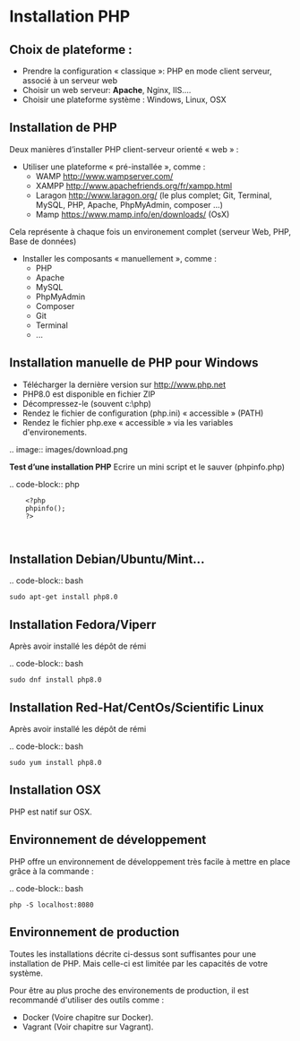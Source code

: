 Installation PHP
================


Choix de plateforme :
--------------------

* Prendre la configuration « classique »: PHP en mode client serveur, associé à un serveur web
* Choisir un web serveur: **Apache**, Nginx, IIS....
* Choisir une plateforme système : Windows, Linux, OSX

Installation de PHP
-------------------

Deux manières d’installer PHP client-serveur orienté « web » :

* Utiliser une plateforme « pré-installée », comme :
    - WAMP http://www.wampserver.com/
    - XAMPP http://www.apachefriends.org/fr/xampp.html
    - Laragon http://www.laragon.org/ (le plus complet; Git, Terminal, MySQL, PHP, Apache,
      PhpMyAdmin, composer ...)
    - Mamp https://www.mamp.info/en/downloads/ (OsX)

Cela représente à chaque fois un environement complet (serveur Web, PHP, Base de données)

* Installer les composants « manuellement », comme :
    - PHP
    - Apache
    - MySQL
    - PhpMyAdmin
    - Composer
    - Git
    - Terminal
    - ...

Installation manuelle de PHP pour Windows
------------------------------

* Télécharger la dernière version sur http://www.php.net
* PHP8.0 est disponible en fichier ZIP
* Décompressez-le (souvent c:\php\)‏
* Rendez le fichier de configuration (php.ini) « accessible » (PATH)‏
* Rendez le fichier php.exe « accessible » via les variables d'environements.

.. image:: images/download.png

**Test d’une installation PHP**
Ecrire un mini script et le sauver (phpinfo.php)

.. code-block:: php

        <?php
        phpinfo();
        ?>

        ‏

Installation Debian/Ubuntu/Mint...
----------------------------------

.. code-block:: bash

    sudo apt-get install php8.0

Installation Fedora/Viperr
---------------------------
Après avoir installé les dépôt de rémi

.. code-block:: bash

    sudo dnf install php8.0

Installation Red-Hat/CentOs/Scientific Linux
---------------------------------------------
Après avoir installé les dépôt de rémi

.. code-block:: bash

    sudo yum install php8.0

Installation OSX
---------------------------------------------
PHP est natif sur OSX.


Environnement de développement
-------------------------------

PHP offre un environnement de développement très facile à mettre en place grâce à la commande :

.. code-block:: bash

    php -S localhost:8080

Environnement de production
---------------------------
Toutes les installations décrite ci-dessus sont suffisantes pour une installation de PHP. Mais
celle-ci est limitée par les capacités de votre système.

Pour être au plus proche des environements de production, il est recommandé d'utiliser des outils comme :

* Docker (Voire chapitre sur Docker).
* Vagrant (Voir chapitre sur Vagrant).

